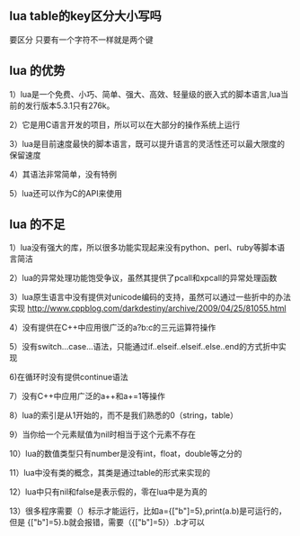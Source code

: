 ## lua table的key区分大小写吗

要区分
只要有一个字符不一样就是两个键

## lua 的优势

1）lua是一个免费、小巧、简单、强大、高效、轻量级的嵌入式的脚本语言,lua当前的发行版本5.3.1只有276k。

2）它是用C语言开发的项目，所以可以在大部分的操作系统上运行

3）lua是目前速度最快的脚本语言，既可以提升语言的灵活性还可以最大限度的保留速度

4）其语法非常简单，没有特例

5）lua还可以作为C的API来使用

## lua 的不足

1）lua没有强大的库，所以很多功能实现起来没有python、perl、ruby等脚本语言简洁

2）lua的异常处理功能饱受争议，虽然其提供了pcall和xpcall的异常处理函数

3）lua原生语言中没有提供对unicode编码的支持，虽然可以通过一些折中的办法实现 http://www.cppblog.com/darkdestiny/archive/2009/04/25/81055.html

4）没有提供在C++中应用很广泛的a?b:c的三元运算符操作

5）没有switch...case...语法，只能通过if..elseif..elseif..else..end的方式折中实现

6)在循环时没有提供continue语法

7）没有C++中应用广泛的a++和a+=1等操作

8）lua的索引是从1开始的，而不是我们熟悉的0（string，table）

9）当你给一个元素赋值为nil时相当于这个元素不存在

10）lua的数值类型只有number是没有int，float，double等之分的

11）lua中没有类的概念，其类是通过table的形式来实现的

12）lua中只有nil和false是表示假的，零在lua中是为真的

13）很多程序需要（）标示才能运行，比如a={["b"]=5},print(a.b)是可运行的，但是 {["b"]=5}.b就会报错，需要（{["b"]=5}）.b才可以